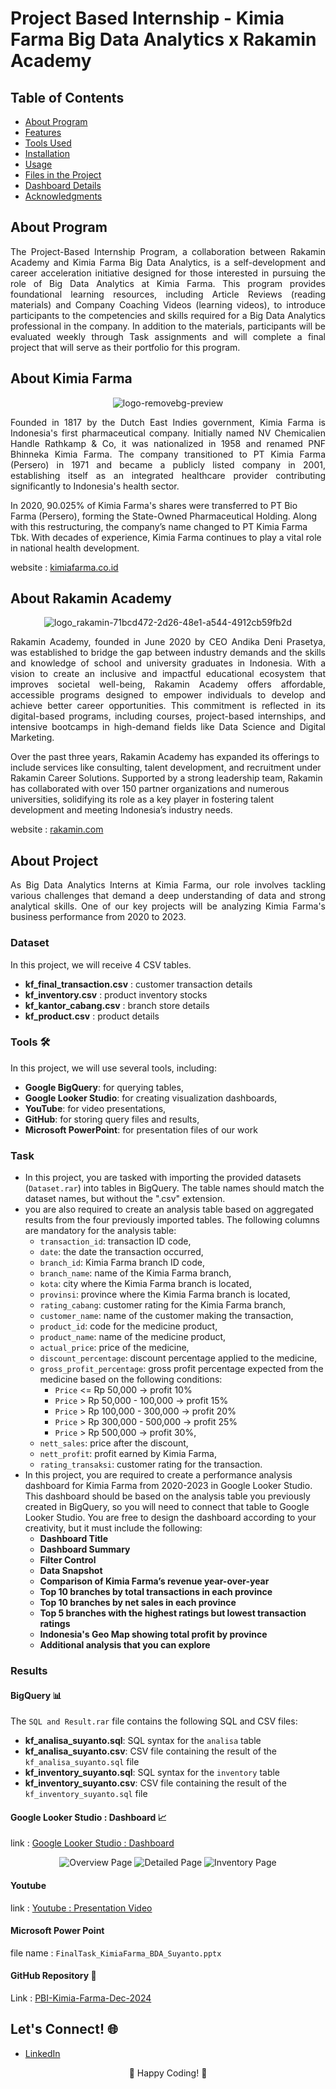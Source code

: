 # Project Based Internship - Kimia Farma Big Data Analytics x Rakamin Academy

## Table of Contents
- [About Program](#AboutProgram)
- [Features](#features)
- [Tools Used](#tools-used)
- [Installation](#installation)
- [Usage](#usage)
- [Files in the Project](#files-in-the-project)
- [Dashboard Details](#dashboard-details)
- [Acknowledgments](#acknowledgments)


## About Program
<p align="justify">
The Project-Based Internship Program, a collaboration between Rakamin Academy and Kimia Farma Big Data Analytics, is a self-development and career acceleration initiative designed for those interested in pursuing the role of Big Data Analytics at Kimia Farma. This program provides foundational learning resources, including Article Reviews (reading materials) and Company Coaching Videos (learning videos), to introduce participants to the competencies and skills required for a Big Data Analytics professional in the company. In addition to the materials, participants will be evaluated weekly through Task assignments and will complete a final project that will serve as their portfolio for this program.
</p>

## About Kimia Farma
<p align="center">
  <img src="https://github.com/user-attachments/assets/ff0199ba-8528-4a16-b4d4-6ff76456a129" alt="logo-removebg-preview">
</p>

<p align="justify">
Founded in 1817 by the Dutch East Indies government, Kimia Farma is Indonesia's first pharmaceutical company. Initially named NV Chemicalien Handle Rathkamp & Co, it was nationalized in 1958 and renamed PNF Bhinneka Kimia Farma. The company transitioned to PT Kimia Farma (Persero) in 1971 and became a publicly listed company in 2001, establishing itself as an integrated healthcare provider contributing significantly to Indonesia's health sector.

In 2020, 90.025% of Kimia Farma's shares were transferred to PT Bio Farma (Persero), forming the State-Owned Pharmaceutical Holding. Along with this restructuring, the company’s name changed to PT Kimia Farma Tbk. With decades of experience, Kimia Farma continues to play a vital role in national health development.

website : [kimiafarma.co.id](https://www.kimiafarma.co.id/)
</p>

## About Rakamin Academy
<p align="center">
  <img src="https://github.com/user-attachments/assets/de2ace4f-e08d-4158-934f-cb1998424045" alt="logo_rakamin-71bcd472-2d26-48e1-a544-4912cb59fb2d">
</p>

<p align="justify">
Rakamin Academy, founded in June 2020 by CEO Andika Deni Prasetya, was established to bridge the gap between industry demands and the skills and knowledge of school and university graduates in Indonesia. With a vision to create an inclusive and impactful educational ecosystem that improves societal well-being, Rakamin Academy offers affordable, accessible programs designed to empower individuals to develop and achieve better career opportunities. This commitment is reflected in its digital-based programs, including courses, project-based internships, and intensive bootcamps in high-demand fields like Data Science and Digital Marketing.

Over the past three years, Rakamin Academy has expanded its offerings to include services like consulting, talent development, and recruitment under Rakamin Career Solutions. Supported by a strong leadership team, Rakamin has collaborated with over 150 partner organizations and numerous universities, solidifying its role as a key player in fostering talent development and meeting Indonesia’s industry needs.

website : [rakamin.com](https://www.rakamin.com)
</p>

## About Project
<p align="justify">
As Big Data Analytics Interns at Kimia Farma, our role involves tackling various challenges that demand a deep understanding of data and strong analytical skills. One of our key projects will be analyzing Kimia Farma's business performance from 2020 to 2023.
</p>

### Dataset
In this project, we will receive 4 CSV tables.
- **kf_final_transaction.csv** : customer transaction details
- **kf_inventory.csv** : product inventory stocks
- **kf_kantor_cabang.csv** : branch store details
- **kf_product.csv** : product details

### Tools 🛠️
In this project, we will use several tools, including:
- **Google BigQuery**: for querying tables,
- **Google Looker Studio**: for creating visualization dashboards,
- **YouTube**: for video presentations,
- **GitHub**: for storing query files and results,
- **Microsoft PowerPoint**: for presentation files of our work
  
### Task
- In this project, you are tasked with importing the provided datasets (`Dataset.rar`) into tables in BigQuery. The table names should match the dataset names, but without the ".csv" extension.
- you are also required to create an analysis table based on aggregated results from the four previously imported tables. The following columns are mandatory for the analysis table:
  - `transaction_id`: transaction ID code,
  - `date`: the date the transaction occurred,
  - `branch_id`: Kimia Farma branch ID code,
  - `branch_name`: name of the Kimia Farma branch,
  - `kota`: city where the Kimia Farma branch is located,
  - `provinsi`: province where the Kimia Farma branch is located,
  - `rating_cabang`: customer rating for the Kimia Farma branch,
  - `customer_name`: name of the customer making the transaction,
  - `product_id`: code for the medicine product,
  - `product_name`: name of the medicine product,
  - `actual_price`: price of the medicine,
  - `discount_percentage`: discount percentage applied to the medicine,
  - `gross_profit_percentage`: gross profit percentage expected from the medicine based on the following conditions:
    - `Price` <= Rp 50,000 -> profit 10%
    - `Price` > Rp 50,000 - 100,000 -> profit 15%
    - `Price` > Rp 100,000 - 300,000 -> profit 20%
    - `Price` > Rp 300,000 - 500,000 -> profit 25%
    - `Price` > Rp 500,000 -> profit 30%,
   - `nett_sales`: price after the discount,
   - `nett_profit`: profit earned by Kimia Farma,
   - `rating_transaksi`: customer rating for the transaction.
- In this project, you are required to create a performance analysis dashboard for Kimia Farma from 2020-2023 in Google Looker Studio. This dashboard should be based on the analysis table you previously created in BigQuery, so you will need to connect that table to Google Looker Studio. You are free to design the dashboard according to your creativity, but it must include the following:
  - **Dashboard Title**
  - **Dashboard Summary**
  - **Filter Control**
  - **Data Snapshot**
  - **Comparison of Kimia Farma’s revenue year-over-year**
  - **Top 10 branches by total transactions in each province**
  - **Top 10 branches by net sales in each province**
  - **Top 5 branches with the highest ratings but lowest transaction ratings**
  - **Indonesia's Geo Map showing total profit by province**
  - **Additional analysis that you can explore**

### Results
#### BigQuery 📊
The `SQL and Result.rar` file contains the following SQL and CSV files:  
- **kf_analisa_suyanto.sql**: SQL syntax for the `analisa` table  
- **kf_analisa_suyanto.csv**: CSV file containing the result of the `kf_analisa_suyanto.sql` file  
- **kf_inventory_suyanto.sql**: SQL syntax for the `inventory` table  
- **kf_inventory_suyanto.csv**: CSV file containing the result of the `kf_inventory_suyanto.sql` file  

#### Google Looker Studio : Dashboard 📈
link : [Google Looker Studio : Dashboard](https://lookerstudio.google.com/s/pY2dIJBmflo)
<p align="center">
  <img src="https://github.com/user-attachments/assets/891e5109-8808-4829-a3fd-0a0e4b6e80d2" alt="Overview Page">
  <img src="https://github.com/user-attachments/assets/b80e26f5-22ad-4cca-a95f-69073e9b4645" alt="Detailed Page">
  <img src="https://github.com/user-attachments/assets/b8395184-523a-4ad8-9b64-674c6abc001c" alt="Inventory Page">
</p>

#### Youtube
link : [Youtube : Presentation Video](https://youtu.be/RxbwlvBtqCg)

#### Microsoft Power Point
file name : `FinalTask_KimiaFarma_BDA_Suyanto.pptx`

#### GitHub Repository 📁
Link : [PBI-Kimia-Farma-Dec-2024](https://github.com/Yuandro/PBI-Kimia-Farma-Dec-2024)


## Let's Connect! 🌐  
- [LinkedIn](https://www.linkedin.com/in/suyanto-zhang/)   

<p align="center">
  🚀 Happy Coding! 🌟
</p>


